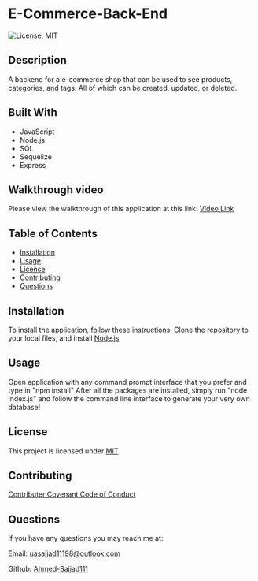 # E-Commerce-Back-End

![License: MIT](https://img.shields.io/badge/License-MIT-yellow.svg)

## Description
A backend for a e-commerce shop that can be used to see products, categories, and tags. All of which can be created, updated, or deleted.

## Built With
* JavaScript
* Node.js
* SQL
* Sequelize
* Express

## Walkthrough video
Please view the walkthrough of this application at this link: [Video Link](https://drive.google.com/file/d/1ZMscA3PMSmrnwHLesjJHM4-n77l03sfR/view)

## Table of Contents
* [Installation](#installation)
* [Usage](#usage)
* [License](#license)
* [Contributing](#contributing)
* [Questions](#questions)

## Installation
To install the application, follow these instructions:
Clone the [repository](https://github.com/Ahmed-Sajjad111/E-Commerce-Back-End) to your local files, and install [Node.js](https://nodejs.org/en/)

## Usage
Open application with any command prompt interface that you prefer and type in "npm install" After all the packages are installed, simply run "node index.js" and follow the command line interface to generate your very own database!

## License
This project is licensed under [MIT](https://opensource.org/licenses/MIT)

## Contributing
[Contributer Covenant Code of Conduct](https://www.contributor-covenant.org/version/2/1/code_of_conduct/)

## Questions
If you have any questions you may reach me at:

Email: uasajjad11198@outlook.com

Github: [Ahmed-Sajjad111](https://github.com/Ahmed-Sajjad111/)